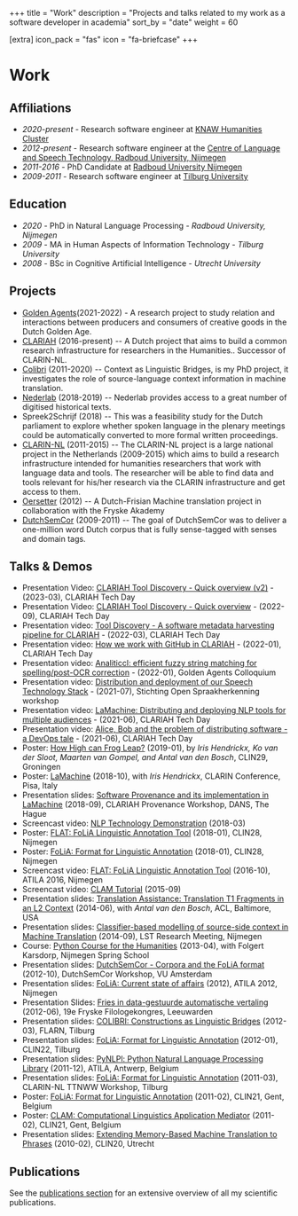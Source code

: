 +++
title = "Work"
description = "Projects and talks related to my work as a software developer in academia"
sort_by = "date"
weight = 60

[extra]
icon_pack = "fas"
icon = "fa-briefcase"
+++

# Work

## Affiliations

* *2020-present* - Research software engineer at [KNAW Humanities Cluster](https://huc.knaw.nl)
* *2012-present* - Research software engineer at the [Centre of Language and Speech Technology, Radboud University, Nijmegen](https://www.ru.nl/clst)
* *2011-2016* - PhD Candidate at [Radboud University Nijmegen](https://ru.nl)
* *2009-2011* - Research software engineer at [Tilburg University](https://www.tilburguniversity.edu)

## Education

* *2020* - PhD in Natural Language Processing -  *Radboud University, Nijmegen*
* *2009* - MA in Human Aspects of Information Technology - *Tilburg University*
* *2008* - BSc in Cognitive Artificial Intelligence - *Utrecht University*

## Projects

* [Golden Agents](https://www.goldenagents.org/)(2021-2022) - A research project to study relation and interactions between producers and consumers of creative goods in the Dutch Golden Age.
* [CLARIAH](https://clariah.nl) (2016-present) -- A Dutch project that aims to build a common research infrastructure for researchers in the Humanities.. Successor of CLARIN-NL.
* [Colibri](/posts/colibri) (2011-2020) -- Context as Linguistic Bridges, is my PhD project, it investigates the role of source-language context information in machine translation.
* [Nederlab](https://nederlab.nl) (2018-2019) -- Nederlab provides access to a great number of digitised historical texts.
* Spreek2Schrijf (2018) -- This was a feasibility study for the Dutch parliament to explore whether spoken language in
    the plenary meetings could be automatically converted to more formal written proceedings.
* [CLARIN-NL](https://clarin.nl) (2011-2015) -- The CLARIN-NL project is a large national project in the Netherlands (2009-2015) which aims to build a research infrastructure intended for humanities researchers that work with language data and tools. The researcher will be able to find data and tools relevant for his/her research via the CLARIN infrastructure and get access to them.
* [Oersetter](https://taalweb.frl/oersetter) (2012) -- A Dutch-Frisian Machine translation project in collaboration with the Fryske Akademy
* [DutchSemCor](http://wordpress.let.vupr.nl/dutchsemcor/) (2009-2011) -- The goal of DutchSemCor was to deliver a one-million word Dutch corpus that is fully sense-tagged with senses and domain
tags.

## Talks & Demos

* Presentation Video: [CLARIAH Tool Discovery - Quick overview (v2)](https://diode.zone/w/2qes8ULkBT4YTpCuAepC2j) - (2023-03), CLARIAH Tech Day
* Presentation Video: [CLARIAH Tool Discovery - Quick overview](https://diode.zone/w/d4ZYPGBbcpCDdy5TxgUPjT) - (2022-09), CLARIAH Tech Day
* Presentation video: [Tool Discovery - A software metadata harvesting pipeline for CLARIAH](https://diode.zone/w/7Urqq1xdqMFDV24CRConXk) - (2022-03), CLARIAH Tech Day
* Presentation video: [How we work with GitHub in CLARIAH](https://diode.zone/w/unFm8gHMN35eTZD4oHVpgX) - (2022-01), CLARIAH Tech Day
* Presentation video: [Analiticcl: efficient fuzzy string matching for spelling/post-OCR correction](https://diode.zone/w/kkrqA4MocGwxyC3s68Zsq7) - (2022-01), Golden Agents Colloquium
* Presentation video: [Distribution and deployment of our Speech Technology Stack](https://diode.zone/w/3SbZ5SrjhmerQrmmMzToRq)  - (2021-07), Stichting Open Spraakherkenning workshop
* Presentation video: [LaMachine: Distributing and deploying NLP tools for multiple audiences](https://diode.zone/w/2Z1vgareYQ9gStw8jLxtFR) - (2021-06), CLARIAH Tech Day
* Presentation video: [Alice, Bob and the problem of distributing software - a DevOps tale](https://diode.zone/w/wLFqdbNoaLCUkvdcd8gnVB) - (2021-06), CLARIAH Tech Day
* Poster: [How High can Frog Leap?](https://proycon.anaproy.nl/pubs/Frog_clin29_v2.pdf) (2019-01), by *Iris Hendrickx, Ko
    van der Sloot, Maarten van Gompel, and Antal van den Bosch*, CLIN29, Groningen
* Poster: [LaMachine](https://anaproy.nl/proycon/pubs/lamachine_poster.png) (2018-10), with *Iris Hendrickx*, CLARIN
    Conference, Pisa, Italy
* Presentation slides: [Software Provenance and its implementation in LaMachine](https://proycon.anaproy.nl/pubs/software_metadata_pres.pdf) (2018-09), CLARIAH Provenance Workshop, DANS, The Hague
* Screencast video: [NLP Technology Demonstration](https://www.youtube.com/watch?v=V90B__eJRS4) (2018-03)
* Poster: [FLAT: FoLiA Linguistic Annotation Tool](https://proycon.anaproy.nl/pubs/flat_poster_a0.pdf) (2018-01), CLIN28, Nijmegen
* Poster: [FoLiA: Format for Linguistic Annotation](https://proycon.anaproy.nl/pubs/folia_poster3_a0.pdf) (2018-01), CLIN28, Nijmegen
* Screencast video: [FLAT: FoLiA Linguistic Annotation Tool](https://www.youtube.com/watch?v=tYF6grtldVQ) (2016-10), ATILA 2016, Nijmegen
* Screencast video: [CLAM Tutorial](https://www.youtube.com/watch?v=GyRvaO6omEo) (2015-09)
* Presentation slides: [Translation Assistance: Translation T1 Fragments in an L2 Context](https://proycon.anaproy.nl/pubs/colibrita-pres-acl.pdf) (2014-06), with *Antal van den Bosch*, ACL, Baltimore, USA
* Presentation slides: [Classifier-based modelling of source-side context in Machine Translation](https://proycon.anaproy.nl/pubs/colibri_pres_201409.pdf) (2014-09), LST Research Meeting, Nijmegen
* Course: [Python Course for the Humanities](http://fbkarsdorp.github.io/python-course/) (2013-04), with Folgert Karsdorp, Nijmegen Spring School
* Presentation slides: [DutchSemCor - Corpora and the FoLiA format](https://proycon.anaproy.nl/pubs/dutchsemcor_pres3.pdf) (2012-10), DutchSemCor Workshop, VU Amsterdam
* Presentation slides: [FoLiA: Current state of affairs](https://proycon.anaproy.nl/pubs/folia_pres_atila12.pdf) (2012), ATILA 2012, Nijmegen
* Presentation Slides: [Fries in data-gestuurde automatische vertaling](https://proycon.anaproy.nl/pubs/fa_pres.pdf)
    (2012-06), 19e Fryske Filologekongres, Leeuwarden
* Presentation slides: [COLIBRI: Constructions as Linguistic Bridges](https://proycon.anaproy.nl/pubs/colibri_flarn.pdf) (2012-03), FLARN, Tilburg
* Presentation slides: [FoLiA: Format for Linguistic Annotation](https://proycon.anaproy.nl/pubs/folia_pres_clin.pdf)
    (2012-01), CLIN22, Tilburg
* Presentation slides: [PyNLPl: Python Natural Language Processing Library](https://proycon.anaproy.nl/pubs/pynlpl_pres2.pdf) (2011-12), ATILA, Antwerp, Belgium
* Presentation slides: [FoLiA: Format for Linguistic Annotation](https://proycon.anaproy.nl/pubs/folia_pres.pdf)
    (2011-03), CLARIN-NL TTNWW Workshop, Tilburg
* Poster: [FoLiA: Format for Linguistic Annotation](https://proycon.anaproy.nl/pubs/folia_poster.svg) (2011-02), CLIN21, Gent,
    Belgium
* Poster: [CLAM: Computational Linguistics Application Mediator](https://proycon.anaproy.nl/pubs/clam_poster.svg) (2011-02), CLIN21, Gent, Belgium
* Presentation slides:  [Extending Memory-Based Machine Translation to Phrases](https://proycon.anaproy.nl/pubs/pbmbmtpres2.pdf) (2010-02), CLIN20, Utrecht

## Publications

See the [publications section](/publications) for an extensive overview of all my scientific publications.
